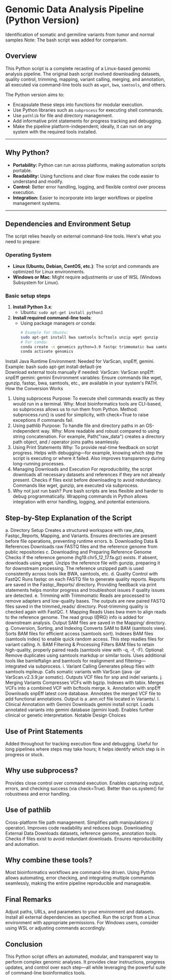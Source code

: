 # Genomic Data Analysis Pipeline (Python Version)
Identification of somatic and germiline variants from tumor and normal samples
 Note: The bash script was added for comparism.

## Overview

This Python script is a complete recasting of a Linux-based genomic analysis pipeline. The original bash script involved downloading datasets, quality control, trimming, mapping, variant calling, merging, and annotation, all executed via command-line tools such as `wget`, `bwa`, `samtools`, and others.

The Python version aims to:

- Encapsulate these steps into functions for modular execution.
- Use Python libraries such as `subprocess` for executing shell commands.
- Use `pathlib` for file and directory management.
- Add informative print statements for progress tracking and debugging.
- Make the pipeline platform-independent; ideally, it can run on any system with the required tools installed.

---

## Why Python?

- **Portability:** Python can run across platforms, making automation scripts portable.
- **Readability:** Using functions and clear flow makes the code easier to understand and modify.
- **Control:** Better error handling, logging, and flexible control over process execution.
- **Integration:** Easier to incorporate into larger workflows or pipeline management systems.

---

## Dependencies and Environment Setup

The script relies heavily on external command-line tools. Here's what you need to prepare:

### Operating System
- **Linux (Ubuntu, Debian, CentOS, etc.)**: The script and commands are optimized for Linux environments.
- **Windows or Mac**: Might require adjustments or use of WSL (Windows Subsystem for Linux).

### Basic setup steps
1. **Install Python 3.x**:
    - Ubuntu: `sudo apt-get install python3`
2. **Install required command-line tools**:
    - Using package managers or conda:
      ```bash  
      # Example for Ubuntu:  
      sudo apt-get install bwa samtools bcftools unzip wget gunzip  
      # For conda:  
      conda create -n genomics python=3.9 fastqc trimmomatic bwa samtools bcftools  
      conda activate genomics  
Install Java Runtime Environment:
Needed for VarScan, snpEff, gemini.
Example:
bash
sudo apt-get install default-jre  
Download external tools manually if needed:
VarScan: VarScan
snpEff: snpEff
gemini: gemini
Environment variables:
Ensure commands like wget, gunzip, fastqc, bwa, samtools, etc., are available in your system's PATH.
How the Conversion Works
1. Using subprocess
Purpose: To execute shell commands exactly as they would run in a terminal.
Why: Most bioinformatics tools are CLI-based, so subprocess allows us to run them from Python.
Method: subprocess.run() is used for simplicity, with check=True to raise exceptions if commands fail.
2. Using pathlib
Purpose: To handle file and directory paths in an OS-independent way.
Why: More readable and robust compared to using string concatenation.
For example, Path("raw_data") creates a directory path object, and / operator joins paths seamlessly.
3. Using Print Statements
Why: To provide real-time feedback on script progress.
Helps with debugging—for example, knowing which step the script is executing or where it failed.
Also improves transparency during long-running processes.
4. Managing Downloads and Execution
For reproducibility, the script downloads all necessary datasets and references if they are not already present.
Checks if files exist before downloading to avoid redundancy.
Commands like wget, gunzip, are executed via subprocess.
5. Why not just run bash?
Pure bash scripts are less flexible and harder to debug programmatically.
Wrapping commands in Python allows integration with error handling, logging, and potential extensions.

## Step-by-Step Explanation of the Script


a. Directory Setup
Creates a structured workspace with raw_data, Fastqc_Reports, Mapping, and Variants.
Ensures directories are present before file operations, preventing runtime errors.
b. Downloading Data & References
Downloads raw FASTQ files and the reference genome from public repositories
c. Downloading and Preparing Reference Genome
Checks if the reference genome (hg19.chr5_12_17.fa.gz) exists.
If absent, downloads using wget.
Unzips the reference file with gunzip, preparing it for downstream processing.
The reference unzipped path is used consistently across tools like BWA, samtools, etc.
d. Quality Control with FastQC
Runs fastqc on each FASTQ file to generate quality reports.
Reports are saved in the Fastqc_Reports/ directory.
Providing feedback via print statements helps monitor progress and troubleshoot issues if quality issues are detected.
e. Trimming with Trimmomatic
Reads are processed to remove adapters and low-quality bases.
The outputs are new paired FASTQ files saved in the trimmed_reads/ directory.
Post-trimming quality is checked again with FastQC.
f. Mapping Reads
Uses bwa mem to align reads to the reference genome.
The read group (@RG) info is added for downstream analysis.
Output SAM files are saved in the Mapping/ directory.
g. Conversion, Sorting, and Indexing
Converts SAM to BAM (samtools view).
Sorts BAM files for efficient access (samtools sort).
Indexes BAM files (samtools index) to enable quick random access.
This step readies files for variant calling.
h. BAM Filtering & Processing
Filters BAM files to retain high-quality, properly paired reads (samtools view with -q, -f, -F).
Optional: Remove duplicates using samtools markdup or similar tools.
Uses additional tools like bamleftalign and bamtools for realignment and filtering—integrated via subprocess.
i. Variant Calling
Generates pileup files with samtools mpileup.
Calls somatic variants with VarScan (java -jar VarScan.v2.3.9.jar somatic).
Outputs VCF files for snp and indel variants.
j. Merging Variants
Compresses VCFs with bgzip.
Indexes with tabix.
Merges VCFs into a combined VCF with bcftools merge.
k. Annotation with snpEff
Downloads snpEff latest core database.
Annotates the merged VCF file to add functional annotations.
Output is a .ann.vcf file located in Variants/.
l. Clinical Annotation with Gemini
Downloads gemini install script.
Loads annotated variants into gemini database (gemini load).
Enables further clinical or genetic interpretation.
Notable Design Choices
## Use of Print Statements
Added throughout for tracking execution flow and debugging.
Useful for long pipelines where steps may take hours; it helps identify which step is in progress or stuck.
## Why use subprocess?
Provides close control over command execution.
Enables capturing output, errors, and checking success (via check=True).
Better than os.system() for robustness and error handling.
## Use of pathlib
Cross-platform file path management.
Simplifies path manipulations (/ operator).
Improves code readability and reduces bugs.
Downloading External Data
Downloads datasets, reference genome, annotation tools.
Checks if files exist to avoid redundant downloads.
Ensures reproducibility and automation.
## Why combine these tools?
Most bioinformatics workflows are command-line driven. Using Python allows automating, error checking, and integrating multiple commands seamlessly, making the entire pipeline reproducible and manageable.

## Final Remarks
Adjust paths, URLs, and parameters to your environment and datasets.
Install all external dependencies as specified.
Run the script from a Linux environment with appropriate permissions.
For Windows users, consider using WSL or adjusting commands accordingly.

## Conclusion
This Python script offers an automated, modular, and transparent way to perform complex genomic analyses. It provides clear instructions, progress updates, and control over each step—all while leveraging the powerful suite of command-line bioinformatics tools.